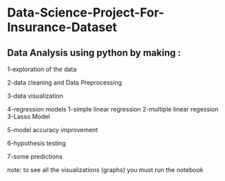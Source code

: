 # Data-Science-Project-For-Insurance-Dataset

## Data Analysis using python by making :

1-exploration of the data 

2-data cleaning and Data Preprocessing 

3-data visualization

4-regression models
  1-simple linear regression
  2-multiple linear regession 
  3-Lasso Model

5-model accuracy improvement

6-hypothesis testing

7-some predictions 

note: to see all the visualizations (graphs) you must run the notebook
